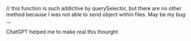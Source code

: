 // this function is such addictive by querySelector, but there are no other method because I was not able to send object within files. May be my bug ._.

ChatGPT helped me to make real this thourght
